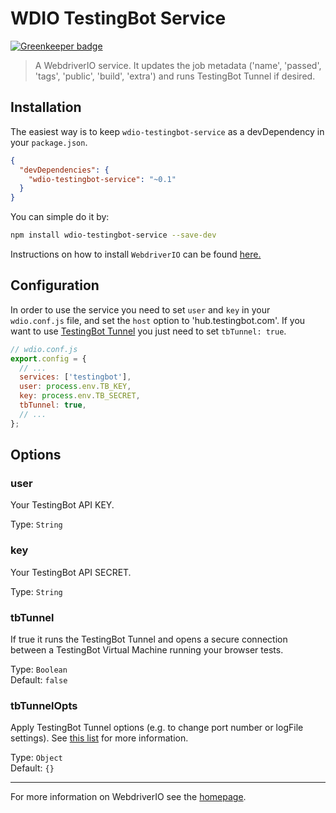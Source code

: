 WDIO TestingBot Service
==========

[![Greenkeeper badge](https://badges.greenkeeper.io/testingbot/wdio-testingbot-service.svg)](https://greenkeeper.io/)

> A WebdriverIO service. It updates the job metadata ('name', 'passed', 'tags', 'public', 'build', 'extra') and runs TestingBot Tunnel if desired.

## Installation

The easiest way is to keep `wdio-testingbot-service` as a devDependency in your `package.json`.

```json
{
  "devDependencies": {
    "wdio-testingbot-service": "~0.1"
  }
}
```

You can simple do it by:

```bash
npm install wdio-testingbot-service --save-dev
```

Instructions on how to install `WebdriverIO` can be found [here.](http://webdriver.io/guide/getstarted/install.html)

## Configuration

In order to use the service you need to set `user` and `key` in your `wdio.conf.js` file, and set the `host` option to 'hub.testingbot.com'. If you want to use [TestingBot Tunnel](https://testingbot.com/support/other/tunnel)
you just need to set `tbTunnel: true`.

```js
// wdio.conf.js
export.config = {
  // ...
  services: ['testingbot'],
  user: process.env.TB_KEY,
  key: process.env.TB_SECRET,
  tbTunnel: true,
  // ...
};
```

## Options

### user
Your TestingBot API KEY.

Type: `String`

### key
Your TestingBot API SECRET.

Type: `String`

### tbTunnel
If true it runs the TestingBot Tunnel and opens a secure connection between a TestingBot Virtual Machine running your browser tests.

Type: `Boolean`<br>
Default: `false`

### tbTunnelOpts
Apply TestingBot Tunnel options (e.g. to change port number or logFile settings). See [this list](https://github.com/testingbot/testingbot-tunnel-launcher) for more information.

Type: `Object`<br>
Default: `{}`

----

For more information on WebdriverIO see the [homepage](http://webdriver.io).
